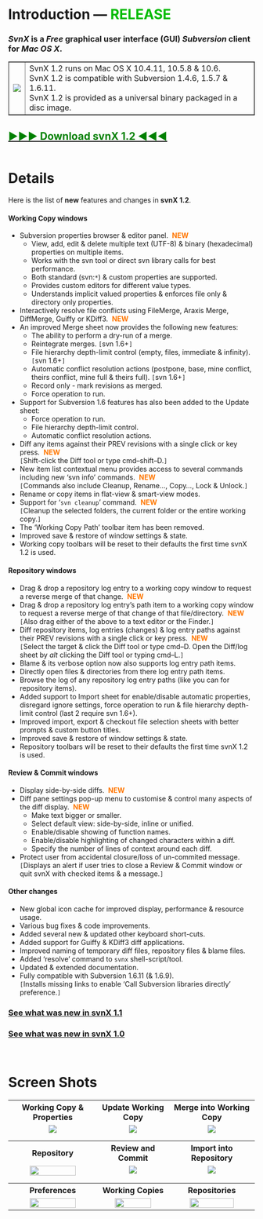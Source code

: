 # Introduction — <font color='#0B0'>RELEASE</font> #

### _SvnX_ is a _Free_ graphical user interface (GUI) _Subversion_ client for _Mac OS X_. ###

<table border='none'><tr>
<td><img src='http://svnx.googlecode.com/svn/wiki/svnX-icon.png' /></td>
<td>SvnX 1.2 runs on Mac OS X 10.4.11, 10.5.8 & 10.6.<br />
SvnX 1.2 is compatible with Subversion 1.4.6, 1.5.7 & 1.6.11.<br />
SvnX 1.2 is provided as a universal binary packaged in a disc image.</td>
</tr></table>

## <a href='http://svnx.googlecode.com/files/svnX%201.2.dmg'><font color='green'>►►► Download svnX 1.2 ◀◀◀</font></a> ##

![![](http://svnx.googlecode.com/svn/wiki/svnX-1.2-tiny.png)](http://svnx.googlecode.com/svn/wiki/svnX-1.2-big.png)


# Details #

Here is the list of **new** features and changes in **svnX 1.2**.

#### Working Copy windows ####
  * Subversion properties browser & editor panel.  <font color='#F70'><b>NEW</b></font>
    * View, add, edit & delete multiple text (UTF-8) & binary (hexadecimal) properties on multiple items.
    * Works with the svn tool or direct svn library calls for best performance.
    * Both standard (svn:`*`) & custom properties are supported.
    * Provides custom editors for different value types.
    * Understands implicit valued properties & enforces file only & directory only properties.
  * Interactively resolve file conflicts using FileMerge, Araxis Merge, DiffMerge, Guiffy or KDiff3.  <font color='#F70'><b>NEW</b></font>
  * An improved Merge sheet now provides the following new features:
    * The ability to perform a dry-run of a merge.
    * Reintegrate merges.  `[`svn 1.6+`]`
    * File hierarchy depth-limit control (empty, files, immediate & infinity).  `[`svn 1.6+`]`
    * Automatic conflict resolution actions (postpone, base, mine conflict, theirs conflict, mine full & theirs full).  `[`svn 1.6+`]`
    * Record only - mark revisions as merged.
    * Force operation to run.
  * Support for Subversion 1.6 features has also been added to the Update sheet:
    * Force operation to run.
    * File hierarchy depth-limit control.
    * Automatic conflict resolution actions.
  * Diff any items against their PREV revisions with a single click or key press.  <font color='#F70'><b>NEW</b></font><br />`[`Shift-click the Diff tool or type cmd–shift–D.`]`
  * New item list contextual menu provides access to several commands including new ‘svn info’ commands.  <font color='#F70'><b>NEW</b></font><br />`[`Commands also include Cleanup, Rename…, Copy…, Lock & Unlock.`]`
  * Rename or copy items in flat-view & smart-view modes.
  * Support for ‘`svn cleanup`’ command.  <font color='#F70'><b>NEW</b></font><br />`[`Cleanup the selected folders, the current folder or the entire working copy.`]`
  * The ‘Working Copy Path’ toolbar item has been removed.
  * Improved save & restore of window settings & state.
  * Working copy toolbars will be reset to their defaults the first time svnX 1.2 is used.

#### Repository windows ####
  * Drag & drop a repository log entry to a working copy window to request a reverse merge of that change.  <font color='#F70'><b>NEW</b></font>
  * Drag & drop a repository log entry’s path item to a working copy window to request a reverse merge of that change of that file/directory.  <font color='#F70'><b>NEW</b></font><br />`[`Also drag either of the above to a text editor or the Finder.`]`
  * Diff repository items, log entries (changes) & log entry paths against their PREV revisions with a single click or key press.  <font color='#F70'><b>NEW</b></font><br />`[`Select the target & click the Diff tool or type cmd–D. Open the Diff/log sheet by _alt_ clicking the Diff tool or typing cmd–L.`]`
  * Blame & its verbose option now also supports log entry path items.
  * Directly open files & directories from there log entry path items.
  * Browse the log of any repository log entry paths (like you can for repository items).
  * Added support to Import sheet for enable/disable automatic properties, disregard ignore settings, force operation to run & file hierarchy depth-limit control (last 2 require svn 1.6+).
  * Improved import, export & checkout file selection sheets with better prompts & custom button titles.
  * Improved save & restore of window settings & state.
  * Repository toolbars will be reset to their defaults the first time svnX 1.2 is used.

#### Review & Commit windows ####
  * Display side-by-side diffs.  <font color='#F70'><b>NEW</b></font>
  * Diff pane settings pop-up menu to customise & control many aspects of the diff display.  <font color='#F70'><b>NEW</b></font>
    * Make text bigger or smaller.
    * Select default view: side-by-side, inline or unified.
    * Enable/disable showing of function names.
    * Enable/disable highlighting of changed characters within a diff.
    * Specify the number of lines of context around each diff.
  * Protect user from accidental closure/loss of un-commited message.<br />`[`Displays an alert if user tries to close a Review & Commit window or quit svnX with checked items & a message.`]`

#### Other changes ####
  * New global icon cache for improved display, performance & resource usage.
  * Various bug fixes & code improvements.
  * Added several new & updated other keyboard short-cuts.
  * Added support for Guiffy & KDiff3 diff applications.
  * Improved naming of temporary diff files, repository files & blame files.
  * Added ‘resolve’ command to `svnx` shell-script/tool.
  * Updated & extended documentation.
  * Fully compatible with Subversion 1.6.11 (& 1.6.9).<br />`[`Installs missing links to enable ‘Call Subversion libraries directly’ preference.`]`


### [See what was new in svnX 1.1](http://code.google.com/p/svnx/wiki/Features_1_1) ###
### [See what was new in svnX 1.0](http://code.google.com/p/svnx/wiki/Features_1_0) ###
<br />


# Screen Shots #

<table width='100%' align='center'>
<tr>
<th>Working Copy & Properties</th>
<th>Update Working Copy</th>
<th>Merge into Working Copy</th>
</tr>
<tr align='center' valign='top'>
<td><a href='http://svnx.googlecode.com/svn/wiki/WorkingCopy%2BProps-1.2.png'>
<img src='http://svnx.googlecode.com/svn/wiki/WorkingCopy%2BProps-1.2t.png' /></a></td>
<td><a href='http://svnx.googlecode.com/svn/wiki/WorkingCopy%2BUpdate-1.2.png'>
<img src='http://svnx.googlecode.com/svn/wiki/WorkingCopy%2BUpdate-1.2t.png' /></a></td>
<td><a href='http://svnx.googlecode.com/svn/wiki/WorkingCopy%2BMerge-1.2.png'>
<img src='http://svnx.googlecode.com/svn/wiki/WorkingCopy%2BMerge-1.2t.png' /></a></td>
</tr>
<tr height='12px' />
<tr>
<th>Repository</th>
<th>Review and Commit</th>
<th>Import into Repository</th>
</tr>
<tr align='center' valign='top'>
<td><a href='http://svnx.googlecode.com/svn/wiki/Repository-1.1.png'>
<img width='75%' src='http://svnx.googlecode.com/svn/wiki/Repository-1.1.png' /></a></td>
<td><a href='http://svnx.googlecode.com/svn/wiki/Review%26Commit-1.2.png'>
<img src='http://svnx.googlecode.com/svn/wiki/Review%26Commit-1.2t.png' /></a></td>
<td><a href='http://svnx.googlecode.com/svn/wiki/Repository%2BImport-1.2.png'>
<img src='http://svnx.googlecode.com/svn/wiki/Repository%2BImport-1.2t.png' /></a></td>
</tr>
<tr height='12px' />
<tr>
<th>Preferences</th>
<th>Working Copies</th>
<th>Repositories</th>
</tr>
<tr align='center' valign='top'>
<td><a href='http://svnx.googlecode.com/svn/wiki/Preferences-1.1.png'>
<img width='75%' src='http://svnx.googlecode.com/svn/wiki/Preferences-1.1.png' /></a></td>
<td><a href='http://svnx.googlecode.com/svn/wiki/WorkingCopies-1.0.png'>
<img width='75%' src='http://svnx.googlecode.com/svn/wiki/WorkingCopies-1.0.png' /></a></td>
<td><a href='http://svnx.googlecode.com/svn/wiki/Repositories-1.0.png'>
<img width='75%' src='http://svnx.googlecode.com/svn/wiki/Repositories-1.0.png' /></a></td>
</tr>
</table>
